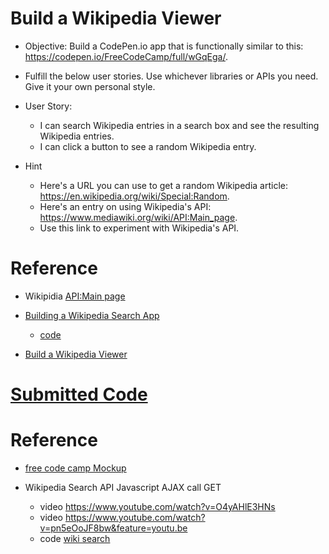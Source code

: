 # Build a Wikipedia Viewer

- Objective: Build a CodePen.io app that is functionally similar to this: https://codepen.io/FreeCodeCamp/full/wGqEga/.

- Fulfill the below user stories. Use whichever libraries or APIs you need. Give it your own personal style.

- User Story: 
  - I can search Wikipedia entries in a search box and see the resulting Wikipedia entries.
  - I can click a button to see a random Wikipedia entry.

- Hint 
  - Here's a URL you can use to get a random Wikipedia article: https://en.wikipedia.org/wiki/Special:Random.
  - Here's an entry on using Wikipedia's API: https://www.mediawiki.org/wiki/API:Main_page.
  - Use this link to experiment with Wikipedia's API.

# Reference
- Wikipidia [API:Main page](https://www.mediawiki.org/wiki/API:Main_page)

- [Building a Wikipedia Search App](https://medium.freecodecamp.com/building-a-wikipedia-search-engine-project-4d84de3841d2#.pnmjfpk4e)
  - [code](http://codepen.io/ayoisaiah/pen/Kzvrbp)

- [Build a Wikipedia Viewer](https://www.youtube.com/watch?v=PFrzq01h4m0)

# [Submitted Code](http://codepen.io/ApplefaceLisa/pen/zZPZQz)

# Reference
- [free code camp Mockup](https://codepen.io/freeCodeCamp/pen/wGqEga)

- Wikipedia Search API Javascript AJAX call GET
  - video https://www.youtube.com/watch?v=O4yAHlE3HNs
  - video https://www.youtube.com/watch?v=pn5eOoJF8bw&feature=youtu.be
  - code [wiki search](http://codepen.io/jasonchan/pen/JXwONj)
